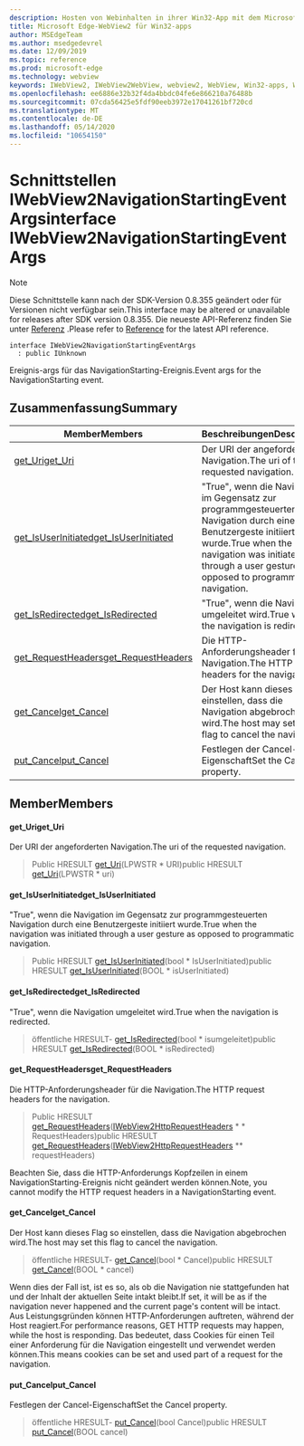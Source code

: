 ```yaml
---
description: Hosten von Webinhalten in ihrer Win32-App mit dem Microsoft Edge WebView2-Steuerelement
title: Microsoft Edge-WebView2 für Win32-apps
author: MSEdgeTeam
ms.author: msedgedevrel
ms.date: 12/09/2019
ms.topic: reference
ms.prod: microsoft-edge
ms.technology: webview
keywords: IWebView2, IWebView2WebView, webview2, WebView, Win32-apps, Win32, Edge
ms.openlocfilehash: ee6886e32b32f4da4bbdc04fe6e866210a76488b
ms.sourcegitcommit: 07cda56425e5fdf90eeb3972e17041261bf720cd
ms.translationtype: MT
ms.contentlocale: de-DE
ms.lasthandoff: 05/14/2020
ms.locfileid: "10654150"
---
```

# <span data-ttu-id="320ee-104">Schnittstellen IWebView2NavigationStartingEventArgs</span><span class="sxs-lookup"><span data-stu-id="320ee-104">interface IWebView2NavigationStartingEventArgs</span></span> 

> [!NOTE]
> <span data-ttu-id="320ee-105">Diese Schnittstelle kann nach der SDK-Version 0.8.355 geändert oder für Versionen nicht verfügbar sein.</span><span class="sxs-lookup"><span data-stu-id="320ee-105">This interface may be altered or unavailable for releases after SDK version 0.8.355.</span></span> <span data-ttu-id="320ee-106">Die neueste API-Referenz finden Sie unter [Referenz](../../../webview2-api-reference.md) .</span><span class="sxs-lookup"><span data-stu-id="320ee-106">Please refer to [Reference](../../../webview2-api-reference.md) for the latest API reference.</span></span>

```
interface IWebView2NavigationStartingEventArgs
  : public IUnknown
```

<span data-ttu-id="320ee-107">Ereignis-args für das NavigationStarting-Ereignis.</span><span class="sxs-lookup"><span data-stu-id="320ee-107">Event args for the NavigationStarting event.</span></span>

## <span data-ttu-id="320ee-108">Zusammenfassung</span><span class="sxs-lookup"><span data-stu-id="320ee-108">Summary</span></span>

 <span data-ttu-id="320ee-109">Member</span><span class="sxs-lookup"><span data-stu-id="320ee-109">Members</span></span>                        | <span data-ttu-id="320ee-110">Beschreibungen</span><span class="sxs-lookup"><span data-stu-id="320ee-110">Descriptions</span></span>
--------------------------------|---------------------------------------------
[<span data-ttu-id="320ee-111">get_Uri</span><span class="sxs-lookup"><span data-stu-id="320ee-111">get_Uri</span></span>](#get_uri) | <span data-ttu-id="320ee-112">Der URI der angeforderten Navigation.</span><span class="sxs-lookup"><span data-stu-id="320ee-112">The uri of the requested navigation.</span></span>
[<span data-ttu-id="320ee-113">get_IsUserInitiated</span><span class="sxs-lookup"><span data-stu-id="320ee-113">get_IsUserInitiated</span></span>](#get_isuserinitiated) | <span data-ttu-id="320ee-114">"True", wenn die Navigation im Gegensatz zur programmgesteuerten Navigation durch eine Benutzergeste initiiert wurde.</span><span class="sxs-lookup"><span data-stu-id="320ee-114">True when the navigation was initiated through a user gesture as opposed to programmatic navigation.</span></span>
[<span data-ttu-id="320ee-115">get_IsRedirected</span><span class="sxs-lookup"><span data-stu-id="320ee-115">get_IsRedirected</span></span>](#get_isredirected) | <span data-ttu-id="320ee-116">"True", wenn die Navigation umgeleitet wird.</span><span class="sxs-lookup"><span data-stu-id="320ee-116">True when the navigation is redirected.</span></span>
[<span data-ttu-id="320ee-117">get_RequestHeaders</span><span class="sxs-lookup"><span data-stu-id="320ee-117">get_RequestHeaders</span></span>](#get_requestheaders) | <span data-ttu-id="320ee-118">Die HTTP-Anforderungsheader für die Navigation.</span><span class="sxs-lookup"><span data-stu-id="320ee-118">The HTTP request headers for the navigation.</span></span>
[<span data-ttu-id="320ee-119">get_Cancel</span><span class="sxs-lookup"><span data-stu-id="320ee-119">get_Cancel</span></span>](#get_cancel) | <span data-ttu-id="320ee-120">Der Host kann dieses Flag so einstellen, dass die Navigation abgebrochen wird.</span><span class="sxs-lookup"><span data-stu-id="320ee-120">The host may set this flag to cancel the navigation.</span></span>
[<span data-ttu-id="320ee-121">put_Cancel</span><span class="sxs-lookup"><span data-stu-id="320ee-121">put_Cancel</span></span>](#put_cancel) | <span data-ttu-id="320ee-122">Festlegen der Cancel-Eigenschaft</span><span class="sxs-lookup"><span data-stu-id="320ee-122">Set the Cancel property.</span></span>

## <span data-ttu-id="320ee-123">Member</span><span class="sxs-lookup"><span data-stu-id="320ee-123">Members</span></span>

#### <span data-ttu-id="320ee-124">get_Uri</span><span class="sxs-lookup"><span data-stu-id="320ee-124">get_Uri</span></span> 

<span data-ttu-id="320ee-125">Der URI der angeforderten Navigation.</span><span class="sxs-lookup"><span data-stu-id="320ee-125">The uri of the requested navigation.</span></span>

> <span data-ttu-id="320ee-126">Public HRESULT [get_Uri](#get_uri)(LPWSTR \* URI)</span><span class="sxs-lookup"><span data-stu-id="320ee-126">public HRESULT [get_Uri](#get_uri)(LPWSTR \* uri)</span></span>

#### <span data-ttu-id="320ee-127">get_IsUserInitiated</span><span class="sxs-lookup"><span data-stu-id="320ee-127">get_IsUserInitiated</span></span> 

<span data-ttu-id="320ee-128">"True", wenn die Navigation im Gegensatz zur programmgesteuerten Navigation durch eine Benutzergeste initiiert wurde.</span><span class="sxs-lookup"><span data-stu-id="320ee-128">True when the navigation was initiated through a user gesture as opposed to programmatic navigation.</span></span>

> <span data-ttu-id="320ee-129">Public HRESULT [get_IsUserInitiated](#get_isuserinitiated)(bool \* IsUserInitiated)</span><span class="sxs-lookup"><span data-stu-id="320ee-129">public HRESULT [get_IsUserInitiated](#get_isuserinitiated)(BOOL \* isUserInitiated)</span></span>

#### <span data-ttu-id="320ee-130">get_IsRedirected</span><span class="sxs-lookup"><span data-stu-id="320ee-130">get_IsRedirected</span></span> 

<span data-ttu-id="320ee-131">"True", wenn die Navigation umgeleitet wird.</span><span class="sxs-lookup"><span data-stu-id="320ee-131">True when the navigation is redirected.</span></span>

> <span data-ttu-id="320ee-132">öffentliche HRESULT- [get_IsRedirected](#get_isredirected)(bool \* isumgeleitet)</span><span class="sxs-lookup"><span data-stu-id="320ee-132">public HRESULT [get_IsRedirected](#get_isredirected)(BOOL \* isRedirected)</span></span>

#### <span data-ttu-id="320ee-133">get_RequestHeaders</span><span class="sxs-lookup"><span data-stu-id="320ee-133">get_RequestHeaders</span></span> 

<span data-ttu-id="320ee-134">Die HTTP-Anforderungsheader für die Navigation.</span><span class="sxs-lookup"><span data-stu-id="320ee-134">The HTTP request headers for the navigation.</span></span>

> <span data-ttu-id="320ee-135">Public HRESULT [get_RequestHeaders](#get_requestheaders)([IWebView2HttpRequestHeaders](IWebView2HttpRequestHeaders.md) \* \* RequestHeaders)</span><span class="sxs-lookup"><span data-stu-id="320ee-135">public HRESULT [get_RequestHeaders](#get_requestheaders)([IWebView2HttpRequestHeaders](IWebView2HttpRequestHeaders.md) \*\* requestHeaders)</span></span>

<span data-ttu-id="320ee-136">Beachten Sie, dass die HTTP-Anforderungs Kopfzeilen in einem NavigationStarting-Ereignis nicht geändert werden können.</span><span class="sxs-lookup"><span data-stu-id="320ee-136">Note, you cannot modify the HTTP request headers in a NavigationStarting event.</span></span>

#### <span data-ttu-id="320ee-137">get_Cancel</span><span class="sxs-lookup"><span data-stu-id="320ee-137">get_Cancel</span></span> 

<span data-ttu-id="320ee-138">Der Host kann dieses Flag so einstellen, dass die Navigation abgebrochen wird.</span><span class="sxs-lookup"><span data-stu-id="320ee-138">The host may set this flag to cancel the navigation.</span></span>

> <span data-ttu-id="320ee-139">öffentliche HRESULT- [get_Cancel](#get_cancel)(bool \* Cancel)</span><span class="sxs-lookup"><span data-stu-id="320ee-139">public HRESULT [get_Cancel](#get_cancel)(BOOL \* cancel)</span></span>

<span data-ttu-id="320ee-140">Wenn dies der Fall ist, ist es so, als ob die Navigation nie stattgefunden hat und der Inhalt der aktuellen Seite intakt bleibt.</span><span class="sxs-lookup"><span data-stu-id="320ee-140">If set, it will be as if the navigation never happened and the current page's content will be intact.</span></span> <span data-ttu-id="320ee-141">Aus Leistungsgründen können HTTP-Anforderungen auftreten, während der Host reagiert.</span><span class="sxs-lookup"><span data-stu-id="320ee-141">For performance reasons, GET HTTP requests may happen, while the host is responding.</span></span> <span data-ttu-id="320ee-142">Das bedeutet, dass Cookies für einen Teil einer Anforderung für die Navigation eingestellt und verwendet werden können.</span><span class="sxs-lookup"><span data-stu-id="320ee-142">This means cookies can be set and used part of a request for the navigation.</span></span>

#### <span data-ttu-id="320ee-143">put_Cancel</span><span class="sxs-lookup"><span data-stu-id="320ee-143">put_Cancel</span></span> 

<span data-ttu-id="320ee-144">Festlegen der Cancel-Eigenschaft</span><span class="sxs-lookup"><span data-stu-id="320ee-144">Set the Cancel property.</span></span>

> <span data-ttu-id="320ee-145">öffentliche HRESULT- [put_Cancel](#put_cancel)(bool Cancel)</span><span class="sxs-lookup"><span data-stu-id="320ee-145">public HRESULT [put_Cancel](#put_cancel)(BOOL cancel)</span></span>

